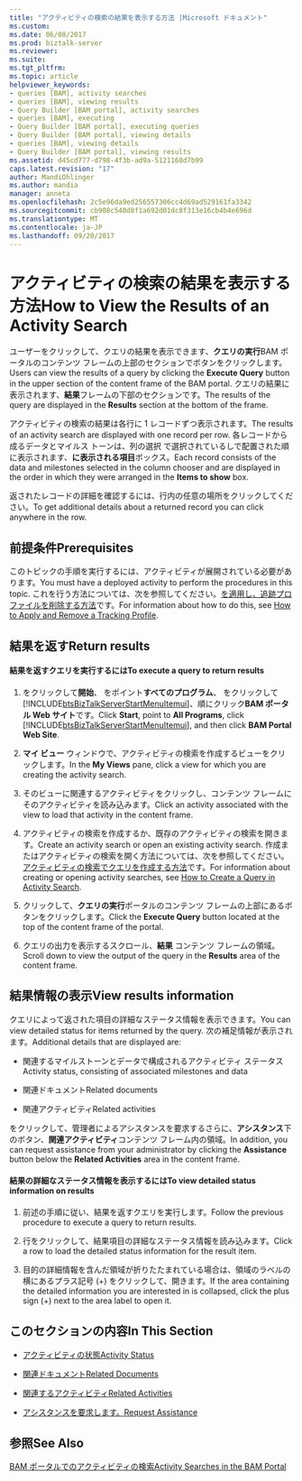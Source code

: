 ```yaml
---
title: "アクティビティの検索の結果を表示する方法 |Microsoft ドキュメント"
ms.custom: 
ms.date: 06/08/2017
ms.prod: biztalk-server
ms.reviewer: 
ms.suite: 
ms.tgt_pltfrm: 
ms.topic: article
helpviewer_keywords:
- queries [BAM], activity searches
- queries [BAM], viewing results
- Query Builder [BAM portal], activity searches
- queries [BAM], executing
- Query Builder [BAM portal], executing queries
- Query Builder [BAM portal], viewing details
- queries [BAM], viewing details
- Query Builder [BAM portal], viewing results
ms.assetid: d45cd777-d798-4f3b-ad9a-5121168d7b99
caps.latest.revision: "17"
author: MandiOhlinger
ms.author: mandia
manager: anneta
ms.openlocfilehash: 2c5e96da9ed256557306cc4d69ad529161fa3342
ms.sourcegitcommit: cb908c540d8f1a692d01dc8f313e16cb4b4e696d
ms.translationtype: MT
ms.contentlocale: ja-JP
ms.lasthandoff: 09/20/2017
---
```

# <a name="how-to-view-the-results-of-an-activity-search"></a><span data-ttu-id="16d7d-102">アクティビティの検索の結果を表示する方法</span><span class="sxs-lookup"><span data-stu-id="16d7d-102">How to View the Results of an Activity Search</span></span>
<span data-ttu-id="16d7d-103">ユーザーをクリックして、クエリの結果を表示できます、**クエリの実行**BAM ポータルのコンテンツ フレームの上部のセクションでボタンをクリックします。</span><span class="sxs-lookup"><span data-stu-id="16d7d-103">Users can view the results of a query by clicking the **Execute Query** button in the upper section of the content frame of the BAM portal.</span></span> <span data-ttu-id="16d7d-104">クエリの結果に表示されます、**結果**フレームの下部のセクションです。</span><span class="sxs-lookup"><span data-stu-id="16d7d-104">The results of the query are displayed in the **Results** section at the bottom of the frame.</span></span>  
  
 <span data-ttu-id="16d7d-105">アクティビティの検索の結果は各行に 1 レコードずつ表示されます。</span><span class="sxs-lookup"><span data-stu-id="16d7d-105">The results of an activity search are displayed with one record per row.</span></span> <span data-ttu-id="16d7d-106">各レコードから成るデータとマイルス トーンは、列の選択 で選択されているしで配置された順に表示されます、**に表示される項目**ボックス。</span><span class="sxs-lookup"><span data-stu-id="16d7d-106">Each record consists of the data and milestones selected in the column chooser and are displayed in the order in which they were arranged in the **Items to show** box.</span></span>  
  
 <span data-ttu-id="16d7d-107">返されたレコードの詳細を確認するには、行内の任意の場所をクリックしてください。</span><span class="sxs-lookup"><span data-stu-id="16d7d-107">To get additional details about a returned record you can click anywhere in the row.</span></span>  
  
## <a name="prerequisites"></a><span data-ttu-id="16d7d-108">前提条件</span><span class="sxs-lookup"><span data-stu-id="16d7d-108">Prerequisites</span></span>  
 <span data-ttu-id="16d7d-109">このトピックの手順を実行するには、アクティビティが展開されている必要があります。</span><span class="sxs-lookup"><span data-stu-id="16d7d-109">You must have a deployed activity to perform the procedures in this topic.</span></span> <span data-ttu-id="16d7d-110">これを行う方法については、次を参照してください。[を適用し、追跡プロファイルを削除する方法](../core/how-to-apply-and-remove-a-tracking-profile.md)です。</span><span class="sxs-lookup"><span data-stu-id="16d7d-110">For information about how to do this, see [How to Apply and Remove a Tracking Profile](../core/how-to-apply-and-remove-a-tracking-profile.md).</span></span>  
  
## <a name="return-results"></a><span data-ttu-id="16d7d-111">結果を返す</span><span class="sxs-lookup"><span data-stu-id="16d7d-111">Return results</span></span>  
  
#### <a name="to-execute-a-query-to-return-results"></a><span data-ttu-id="16d7d-112">結果を返すクエリを実行するには</span><span class="sxs-lookup"><span data-stu-id="16d7d-112">To execute a query to return results</span></span>  
  
1.  <span data-ttu-id="16d7d-113">をクリックして**開始**、 をポイント**すべてのプログラム**、 をクリックして[!INCLUDE[btsBizTalkServerStartMenuItemui](../includes/btsbiztalkserverstartmenuitemui-md.md)]、順にクリック**BAM ポータル Web サイト**です。</span><span class="sxs-lookup"><span data-stu-id="16d7d-113">Click **Start**, point to **All Programs**, click [!INCLUDE[btsBizTalkServerStartMenuItemui](../includes/btsbiztalkserverstartmenuitemui-md.md)], and then click **BAM Portal Web Site**.</span></span>  
  
2.  <span data-ttu-id="16d7d-114">**マイ ビュー**  ウィンドウで、アクティビティの検索を作成するビューをクリックします。</span><span class="sxs-lookup"><span data-stu-id="16d7d-114">In the **My Views** pane, click a view for which you are creating the activity search.</span></span>  
  
3.  <span data-ttu-id="16d7d-115">そのビューに関連するアクティビティをクリックし、コンテンツ フレームにそのアクティビティを読み込みます。</span><span class="sxs-lookup"><span data-stu-id="16d7d-115">Click an activity associated with the view to load that activity in the content frame.</span></span>  
  
4.  <span data-ttu-id="16d7d-116">アクティビティの検索を作成するか、既存のアクティビティの検索を開きます。</span><span class="sxs-lookup"><span data-stu-id="16d7d-116">Create an activity search or open an existing activity search.</span></span> <span data-ttu-id="16d7d-117">作成またはアクティビティの検索を開く方法については、次を参照してください。[アクティビティの検索でクエリを作成する方法](../core/how-to-create-a-query-in-activity-search.md)です。</span><span class="sxs-lookup"><span data-stu-id="16d7d-117">For information about creating or opening activity searches, see [How to Create a Query in Activity Search](../core/how-to-create-a-query-in-activity-search.md).</span></span>  
  
5.  <span data-ttu-id="16d7d-118">クリックして、**クエリの実行**ポータルのコンテンツ フレームの上部にあるボタンをクリックします。</span><span class="sxs-lookup"><span data-stu-id="16d7d-118">Click the **Execute Query** button located at the top of the content frame of the portal.</span></span>  
  
6.  <span data-ttu-id="16d7d-119">クエリの出力を表示するスクロール、**結果** コンテンツ フレームの領域。</span><span class="sxs-lookup"><span data-stu-id="16d7d-119">Scroll down to view the output of the query in the **Results** area of the content frame.</span></span>  
  
## <a name="view-results-information"></a><span data-ttu-id="16d7d-120">結果情報の表示</span><span class="sxs-lookup"><span data-stu-id="16d7d-120">View results information</span></span>  
 <span data-ttu-id="16d7d-121">クエリによって返された項目の詳細なステータス情報を表示できます。</span><span class="sxs-lookup"><span data-stu-id="16d7d-121">You can view detailed status for items returned by the query.</span></span> <span data-ttu-id="16d7d-122">次の補足情報が表示されます。</span><span class="sxs-lookup"><span data-stu-id="16d7d-122">Additional details that are displayed are:</span></span>  
  
-   <span data-ttu-id="16d7d-123">関連するマイルストーンとデータで構成されるアクティビティ ステータス</span><span class="sxs-lookup"><span data-stu-id="16d7d-123">Activity status, consisting of associated milestones and data</span></span>  
  
-   <span data-ttu-id="16d7d-124">関連ドキュメント</span><span class="sxs-lookup"><span data-stu-id="16d7d-124">Related documents</span></span>  
  
-   <span data-ttu-id="16d7d-125">関連アクティビティ</span><span class="sxs-lookup"><span data-stu-id="16d7d-125">Related activities</span></span>  
  
 <span data-ttu-id="16d7d-126">をクリックして、管理者によるアシスタンスを要求するさらに、**アシスタンス**下のボタン、**関連アクティビティ**コンテンツ フレーム内の領域。</span><span class="sxs-lookup"><span data-stu-id="16d7d-126">In addition, you can request assistance from your administrator by clicking the **Assistance** button below the **Related Activities** area in the content frame.</span></span>  
  
#### <a name="to-view-detailed-status-information-on-results"></a><span data-ttu-id="16d7d-127">結果の詳細なステータス情報を表示するには</span><span class="sxs-lookup"><span data-stu-id="16d7d-127">To view detailed status information on results</span></span>  
  
1.  <span data-ttu-id="16d7d-128">前述の手順に従い、結果を返すクエリを実行します。</span><span class="sxs-lookup"><span data-stu-id="16d7d-128">Follow the previous procedure to execute a query to return results.</span></span>  
  
2.  <span data-ttu-id="16d7d-129">行をクリックして、結果項目の詳細なステータス情報を読み込みます。</span><span class="sxs-lookup"><span data-stu-id="16d7d-129">Click a row to load the detailed status information for the result item.</span></span>  
  
3.  <span data-ttu-id="16d7d-130">目的の詳細情報を含んだ領域が折りたたまれている場合は、領域のラベルの横にあるプラス記号 (+) をクリックして、開きます。</span><span class="sxs-lookup"><span data-stu-id="16d7d-130">If the area containing the detailed information you are interested in is collapsed, click the plus sign (+) next to the area label to open it.</span></span>  
  
## <a name="in-this-section"></a><span data-ttu-id="16d7d-131">このセクションの内容</span><span class="sxs-lookup"><span data-stu-id="16d7d-131">In This Section</span></span>  
  
-   [<span data-ttu-id="16d7d-132">アクティビティの状態</span><span class="sxs-lookup"><span data-stu-id="16d7d-132">Activity Status</span></span>](../core/activity-status.md)  
  
-   [<span data-ttu-id="16d7d-133">関連ドキュメント</span><span class="sxs-lookup"><span data-stu-id="16d7d-133">Related Documents</span></span>](../core/related-documents.md)  
  
-   [<span data-ttu-id="16d7d-134">関連するアクティビティ</span><span class="sxs-lookup"><span data-stu-id="16d7d-134">Related Activities</span></span>](../core/related-activities.md)  
  
-   [<span data-ttu-id="16d7d-135">アシスタンスを要求します。</span><span class="sxs-lookup"><span data-stu-id="16d7d-135">Request Assistance</span></span>](../core/request-assistance.md)  
  
## <a name="see-also"></a><span data-ttu-id="16d7d-136">参照</span><span class="sxs-lookup"><span data-stu-id="16d7d-136">See Also</span></span>  
 [<span data-ttu-id="16d7d-137">BAM ポータルでのアクティビティの検索</span><span class="sxs-lookup"><span data-stu-id="16d7d-137">Activity Searches in the BAM Portal</span></span>](../core/activity-searches-in-the-bam-portal.md)